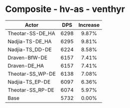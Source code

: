 # Composite - hv-as - venthyr
| Actor | DPS | Increase |
|---|:---:|:---:|
|Theotar-SS-DE_HA|6298|9.87%|
|Nadjia-TS-DE_HA|6295|9.81%|
|Nadjia-TS_DD-DE|6224|8.58%|
|Draven-BfW-DE|6157|7.41%|
|Draven-DE_HA|6157|7.41%|
|Theotar-SS_WP-DE|6138|7.08%|
|Nadjia-TS_EP-DE|6097|6.36%|
|Theotar-SS_RP-DE|6074|5.97%|
|Base|5732|0.00%|
